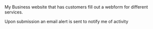 My Business website that has customers fill out a webform for different services.

Upon submission an email alert is sent to notify me of activity
